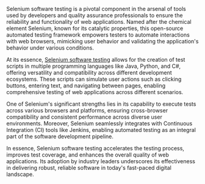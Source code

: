 Selenium software testing is a pivotal component in the arsenal of tools used by developers and quality assurance professionals to ensure the reliability and functionality of web applications. Named after the chemical element Selenium, known for its catalytic properties, this open-source automated testing framework empowers testers to automate interactions with web browsers, mimicking user behavior and validating the application's behavior under various conditions.

At its essence, <a href="https://www.h2kinfosys.com/courses/selenium-webdriver-junit-training-course/">Selenium software testing</a> allows for the creation of test scripts in multiple programming languages like Java, Python, and C#, offering versatility and compatibility across different development ecosystems. These scripts can simulate user actions such as clicking buttons, entering text, and navigating between pages, enabling comprehensive testing of web applications across different scenarios.

One of Selenium's significant strengths lies in its capability to execute tests across various browsers and platforms, ensuring cross-browser compatibility and consistent performance across diverse user environments. Moreover, Selenium seamlessly integrates with Continuous Integration (CI) tools like Jenkins, enabling automated testing as an integral part of the software development pipeline.

In essence, Selenium software testing accelerates the testing process, improves test coverage, and enhances the overall quality of web applications. Its adoption by industry leaders underscores its effectiveness in delivering robust, reliable software in today's fast-paced digital landscape.
